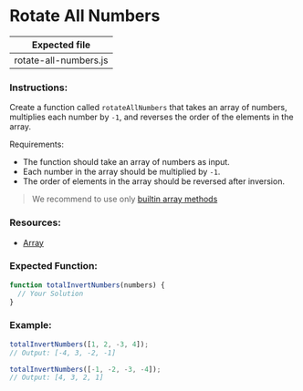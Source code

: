 # Rotate All Numbers

| Expected file         |
| --------------------- |
| rotate-all-numbers.js |

### Instructions:

Create a function called `rotateAllNumbers` that takes an array of numbers, multiplies each number by `-1`, and reverses the order of the elements in the array.

Requirements:

- The function should take an array of numbers as input.
- Each number in the array should be multiplied by `-1`.
- The order of elements in the array should be reversed after inversion.

> We recommend to use only [builtin array methods](https://developer.mozilla.org/en-US/docs/Web/JavaScript/Reference/Global_Objects/Array)

### Resources:

- [Array](https://developer.mozilla.org/en-US/docs/Web/JavaScript/Reference/Global_Objects/Array)

### Expected Function:

```js
function totalInvertNumbers(numbers) {
  // Your Solution
}
```

### Example:

```js
totalInvertNumbers([1, 2, -3, 4]);
// Output: [-4, 3, -2, -1]

totalInvertNumbers([-1, -2, -3, -4]);
// Output: [4, 3, 2, 1]
```
